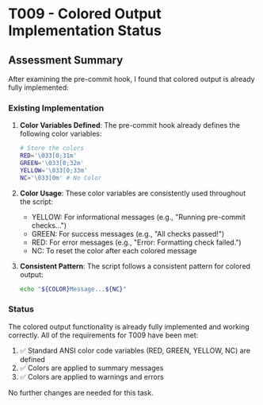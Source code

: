 # T009 - Colored Output Implementation Status

## Assessment Summary

After examining the pre-commit hook, I found that colored output is already fully implemented:

### Existing Implementation

1. **Color Variables Defined**: The pre-commit hook already defines the following color variables:
   ```bash
   # Store the colors
   RED='\033[0;31m'
   GREEN='\033[0;32m'
   YELLOW='\033[0;33m'
   NC='\033[0m' # No Color
   ```

2. **Color Usage**: These color variables are consistently used throughout the script:
   - YELLOW: For informational messages (e.g., "Running pre-commit checks...")
   - GREEN: For success messages (e.g., "All checks passed!")
   - RED: For error messages (e.g., "Error: Formatting check failed.")
   - NC: To reset the color after each colored message

3. **Consistent Pattern**: The script follows a consistent pattern for colored output:
   ```bash
   echo "${COLOR}Message...${NC}"
   ```

### Status

The colored output functionality is already fully implemented and working correctly. All of the requirements for T009 have been met:

1. ✅ Standard ANSI color code variables (RED, GREEN, YELLOW, NC) are defined
2. ✅ Colors are applied to summary messages
3. ✅ Colors are applied to warnings and errors

No further changes are needed for this task.